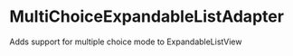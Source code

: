 MultiChoiceExpandableListAdapter
================================

Adds support for multiple choice mode to ExpandableListView 
